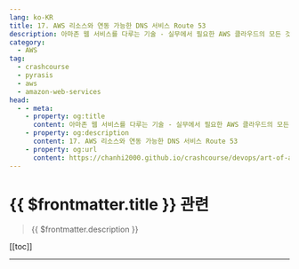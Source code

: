 ```yaml
---
lang: ko-KR
title: 17. AWS 리소스와 연동 가능한 DNS 서비스 Route 53
description: 아마존 웹 서비스를 다루는 기술 - 실무에서 필요한 AWS 클라우드의 모든 것! > 17. AWS 리소스와 연동 가능한 DNS 서비스 Route 53
category:
  - AWS
tag: 
  - crashcourse
  - pyrasis
  - aws 
  - amazon-web-services
head:
  - - meta:
    - property: og:title
      content: 아마존 웹 서비스를 다루는 기술 - 실무에서 필요한 AWS 클라우드의 모든 것! > 17. AWS 리소스와 연동 가능한 DNS 서비스 Route 53
    - property: og:description
      content: 17. AWS 리소스와 연동 가능한 DNS 서비스 Route 53
    - property: og:url
      content: https://chanhi2000.github.io/crashcourse/devops/art-of-aws/17.html
---
```


# {{ $frontmatter.title }} 관련

> {{ $frontmatter.description }}

[[toc]]

---

<TagLinks />